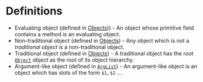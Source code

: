 
# Definitions

 * Evaluating object (defined in [Objects](../i_syntax_and_semantics/ch3_object.md#objects))) -
   An object whose primitive field contains a method is an evaluating
   object.
 * Non-traditional object (defined
   in [Objects](../i_syntax_and_semantics/ch3_object.md#objects)) -
   Any object which is not a *traditional object* is a non-traditional
   object.
 * Traditional object (defined
   in [Objects](../i_syntax_and_semantics/ch3_object.md#objects)) - A
   traditional object has the
   root [`Object`](../ii_standard_library/object.md) object as the root of its object hierarchy.
 * Argument-like object (defined
   in [`ArgList`](../ii_standard_library/arglist.md#arglist-fillwith)) -
   An argument-like object is an object which has slots of the form
   `$1`, `$2` ....

